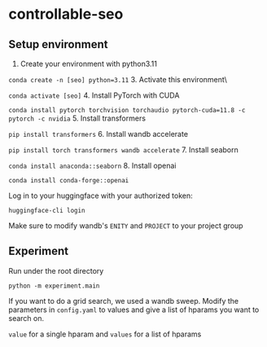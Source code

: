 # controllable-seo
## Setup environment
1. Create your environment with python3.11

```conda create -n [seo] python=3.11```
3. Activate this environment\

```conda activate [seo]```
4. Install PyTorch with CUDA

```conda install pytorch torchvision torchaudio pytorch-cuda=11.8 -c pytorch -c nvidia```
5. Install transformers

```pip install transformers```
6. Install wandb accelerate

```pip install torch transformers wandb accelerate```
7. Install seaborn

```conda install anaconda::seaborn```
8. Install openai

```conda install conda-forge::openai```

Log in to your huggingface with your authorized token:

```huggingface-cli login```

Make sure to modify wandb's ```ENITY``` and ```PROJECT``` to your project group


## Experiment
Run under the root directory

```python -m experiment.main```

If you want to do a grid search, we used a wandb sweep. Modify the parameters in ```config.yaml``` to values and give a list of hparams you want to search on.

```value``` for a single hparam and ```values``` for a list of hparams
